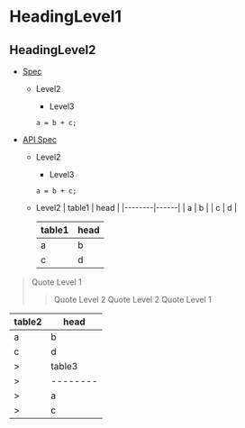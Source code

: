 # HeadingLevel1
## HeadingLevel2
- [Spec](https://github.com/uupaa/MarkDown.js/wiki/)
    - Level2
        - Level3

        ```syntax
        a = b + c;
        ```

- [API Spec](https://github.com/uupaa/MarkDown.js/wiki/MarkDown)
    - Level2
        - Level3

        ```syntax
        a = b + c;
        ```

    - Level2
        | table1 | head |
        |--------|------|
        | a      | b    |
        | c      | d    |


        | table1 | head |
        |--------|------|
        | a      | b    |
        | c      | d    |





> Quote Level 1
>> Quote Level 2
>> Quote Level 2
> Quote Level 1





| table2 | head |
|--------|------|
| a      | b    |
| c      | d    |
> | table3 | head |
> |--------|------|
> | a      | b    |
> | c      | d    |

